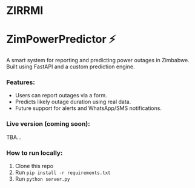 # ZIRRMI
# ZimPowerPredictor ⚡

A smart system for reporting and predicting power outages in Zimbabwe.  
Built using FastAPI and a custom prediction engine.

### Features:
- Users can report outages via a form.
- Predicts likely outage duration using real data.
- Future support for alerts and WhatsApp/SMS notifications.

### Live version (coming soon):
TBA...

### How to run locally:
1. Clone this repo
2. Run `pip install -r requirements.txt`
3. Run `python server.py`
